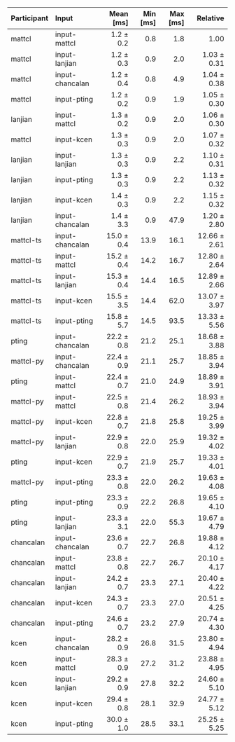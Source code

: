| Participant | Input | Mean [ms] | Min [ms] | Max [ms] | Relative |
|:---|:---|---:|---:|---:|---:|
| mattcl | input-mattcl | 1.2 ± 0.2 | 0.8 | 1.8 | 1.00 |
| mattcl | input-lanjian | 1.2 ± 0.3 | 0.9 | 2.0 | 1.03 ± 0.31 |
| mattcl | input-chancalan | 1.2 ± 0.4 | 0.8 | 4.9 | 1.04 ± 0.38 |
| mattcl | input-pting | 1.2 ± 0.2 | 0.9 | 1.9 | 1.05 ± 0.30 |
| lanjian | input-mattcl | 1.3 ± 0.2 | 0.9 | 2.0 | 1.06 ± 0.30 |
| mattcl | input-kcen | 1.3 ± 0.3 | 0.9 | 2.0 | 1.07 ± 0.32 |
| lanjian | input-lanjian | 1.3 ± 0.3 | 0.9 | 2.2 | 1.10 ± 0.31 |
| lanjian | input-pting | 1.3 ± 0.3 | 0.9 | 2.2 | 1.13 ± 0.32 |
| lanjian | input-kcen | 1.4 ± 0.3 | 0.9 | 2.2 | 1.15 ± 0.32 |
| lanjian | input-chancalan | 1.4 ± 3.3 | 0.9 | 47.9 | 1.20 ± 2.80 |
| mattcl-ts | input-chancalan | 15.0 ± 0.4 | 13.9 | 16.1 | 12.66 ± 2.61 |
| mattcl-ts | input-mattcl | 15.2 ± 0.4 | 14.2 | 16.7 | 12.80 ± 2.64 |
| mattcl-ts | input-lanjian | 15.3 ± 0.4 | 14.4 | 16.5 | 12.89 ± 2.66 |
| mattcl-ts | input-kcen | 15.5 ± 3.5 | 14.4 | 62.0 | 13.07 ± 3.97 |
| mattcl-ts | input-pting | 15.8 ± 5.7 | 14.5 | 93.5 | 13.33 ± 5.56 |
| pting | input-chancalan | 22.2 ± 0.8 | 21.2 | 25.1 | 18.68 ± 3.88 |
| mattcl-py | input-chancalan | 22.4 ± 0.9 | 21.1 | 25.7 | 18.85 ± 3.94 |
| pting | input-mattcl | 22.4 ± 0.7 | 21.0 | 24.9 | 18.89 ± 3.91 |
| mattcl-py | input-mattcl | 22.5 ± 0.8 | 21.4 | 26.2 | 18.93 ± 3.94 |
| mattcl-py | input-kcen | 22.8 ± 0.7 | 21.8 | 25.8 | 19.25 ± 3.99 |
| mattcl-py | input-lanjian | 22.9 ± 0.8 | 22.0 | 25.9 | 19.32 ± 4.02 |
| pting | input-kcen | 22.9 ± 0.7 | 21.9 | 25.7 | 19.33 ± 4.01 |
| mattcl-py | input-pting | 23.3 ± 0.8 | 22.0 | 26.2 | 19.63 ± 4.08 |
| pting | input-pting | 23.3 ± 0.9 | 22.2 | 26.8 | 19.65 ± 4.10 |
| pting | input-lanjian | 23.3 ± 3.1 | 22.0 | 55.3 | 19.67 ± 4.79 |
| chancalan | input-chancalan | 23.6 ± 0.7 | 22.7 | 26.8 | 19.88 ± 4.12 |
| chancalan | input-mattcl | 23.8 ± 0.8 | 22.7 | 26.7 | 20.10 ± 4.17 |
| chancalan | input-lanjian | 24.2 ± 0.7 | 23.3 | 27.1 | 20.40 ± 4.22 |
| chancalan | input-kcen | 24.3 ± 0.7 | 23.3 | 27.0 | 20.51 ± 4.25 |
| chancalan | input-pting | 24.6 ± 0.7 | 23.2 | 27.9 | 20.74 ± 4.30 |
| kcen | input-chancalan | 28.2 ± 0.9 | 26.8 | 31.5 | 23.80 ± 4.94 |
| kcen | input-mattcl | 28.3 ± 0.9 | 27.2 | 31.2 | 23.88 ± 4.95 |
| kcen | input-lanjian | 29.2 ± 0.9 | 27.8 | 32.2 | 24.60 ± 5.10 |
| kcen | input-kcen | 29.4 ± 0.8 | 28.1 | 32.9 | 24.77 ± 5.12 |
| kcen | input-pting | 30.0 ± 1.0 | 28.5 | 33.1 | 25.25 ± 5.25 |
